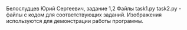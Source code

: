 Белослудцев Юрий Сергеевич, задание 1,2
Файлы task1.py task2.py - файлы с кодом для соответствующих заданий.
Изображения используются для демонстрации работы программы.
